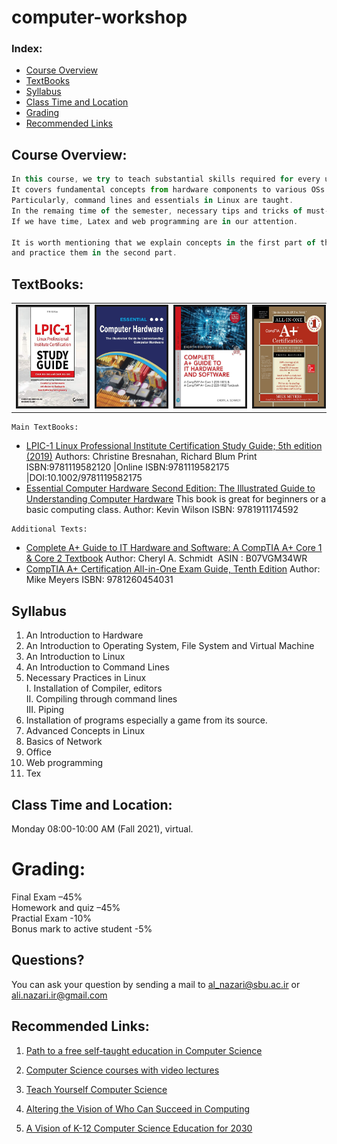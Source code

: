 # computer-workshop

### **Index:**
- [Course Overview](#Course-Overview)
- [TextBooks](#TextBooks)
- [Syllabus](#syllabus)
- [Class Time and Location](#Class-Time-and-Location)
- [Grading](#Grading)
- [Recommended Links](#links)

## <a name="Course-Overview"></a>Course Overview:
```javascript
In this course, we try to teach substantial skills required for every undergraduate student. 
It covers fundamental concepts from hardware components to various OSs and their components.
Particularly, command lines and essentials in Linux are taught. 
In the remaing time of the semester, necessary tips and tricks of must-known tools, such as Office, and web search are considered.
If we have time, Latex and web programming are in our attention.

It is worth mentioning that we explain concepts in the first part of the class 
and practice them in the second part.
```
## <a name="TextBooks"></a>TextBooks:

<table class="tg">
  <tr>
    <td class="tg-0lax"><img src="images/lpic-1.jpg" alt="" border='3' height='160' width='170' /></td>
    <td class="tg-0lax"><img src="images/Essential.jpg" alt="" border='3' height='160' width='170' /></td>
    <td class="tg-0lax"><img src="images/Complete_A.jpg" alt="" border='3' height='160' width='170' /></td>
    <td class="tg-0lax"><img src="images/CompTIA.jpg" alt="" border='3' height='160' width='170' /></td>
  </tr>
</table>

```
Main TextBooks:
```
* [LPIC-1 Linux Professional Institute Certification Study Guide; 5th edition (2019)](https://onlinelibrary.wiley.com/doi/book/10.1002/9781119582175)
  Authors: Christine Bresnahan, Richard Blum
  Print ISBN:9781119582120 |Online ISBN:9781119582175 |DOI:10.1002/9781119582175
* [Essential Computer Hardware Second Edition: The Illustrated Guide to Understanding Computer Hardware](https://www.amazon.com/Essential-Computer-Hardware-Illustrated-Understanding/dp/1911174592)
  This book is great for beginners or a basic computing class.
  Author: Kevin Wilson
  ISBN: 9781911174592

```
Additional Texts:
```
* [Complete A+ Guide to IT Hardware and Software: A CompTIA A+ Core 1 & Core 2 Textbook](https://www.pearson.com/us/higher-education/program/Schmidt-Complete-A-Guide-to-IT-Hardware-and-Software-A-Comp-TIA-A-Core-1-220-1001-Comp-TIA-A-Core-2-220-1002-Textbook-8th-Edition/PGM2170776.html)
  Author: Cheryl A. Schmidt 
  ‏ ASIN  : B07VGM34WR 
* [CompTIA A+ Certification All-in-One Exam Guide, Tenth Edition](https://www.mheducation.com/highered/product/comptia-certification-all-one-exam-guide-tenth-edition-exams-220-1001-220-1002-meyers/9781260454031.html)
  Author:  Mike Meyers 
  ISBN: 9781260454031 
  

 ## <a name='syllabus' />Syllabus
 1. An Introduction to Hardware
 2. An Introduction to Operating System, File System and Virtual Machine
 3. An Introduction to Linux
 4. An Introduction to Command Lines
 5. Necessary Practices in Linux 
      <br/><t/>I. Installation of Compiler, editors 
      <br/><t/>II. Compiling through command lines
      <br/><t/>III. Piping
 6. Installation of programs especially a game from its source.
 7. Advanced Concepts in Linux
 8. Basics of Network
 9. Office
 10. Web programming
 11. Tex


## <a name="Class-Time-and-Location"></a>Class Time and Location:
Monday  08:00-10:00 AM (Fall 2021), virtual. 

# <a name="Grading"></a>Grading:

Final Exam –45% </br>
Homework and quiz –45%  </br>
Practial Exam -10% </br>
Bonus mark to active student -5% </br>

## <a name="Questions"></a>Questions?
You can ask your question by sending a mail to al_nazari@sbu.ac.ir or ali.nazari.ir@gmail.com 

## <a name="links"></a>Recommended Links:
1. [Path to a free self-taught education in Computer Science](https://github.com/ossu/computer-science) 
2. [Computer Science courses with video lectures](https://github.com/Developer-Y/cs-video-courses)
3. [Teach Yourself Computer Science](https://teachyourselfcs.com)

4. [Altering the Vision of Who Can Succeed in Computing](http://www.couragion.com/s/AlteringTheVisionOfWhoCanSucceedInComputing-FINAL.pdf)

5. [A Vision of K-12 Computer Science Education for 2030](https://cacm.acm.org/magazines/2020/5/244329-a-vision-of-k-12-computer-science-education-for-2030/fulltext)

